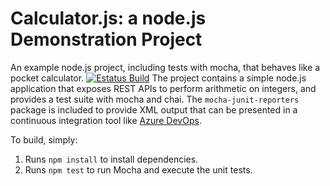 Calculator.js: a node.js Demonstration Project
==============================================
An example node.js project, including tests with mocha, that behaves like
a pocket calculator.
[![Estatus Build](https://dev.azure.com/enderbritorojas0648/calculator/_apis/build/status/enderbrito83.calculator?branchName=master)](https://dev.azure.com/enderbritorojas0648/calculator/_build/latest?definitionId=4&branchName=master)
The project contains a simple node.js application that exposes REST APIs
to perform arithmetic on integers, and provides a test suite with mocha
and chai.  The `mocha-junit-reporters` package is included to provide XML
output that can be presented in a continuous integration tool like
[Azure DevOps](https://azure.com/devops).

To build, simply:

1. Runs `npm install` to install dependencies.
2. Runs `npm test` to run Mocha and execute the unit tests.

